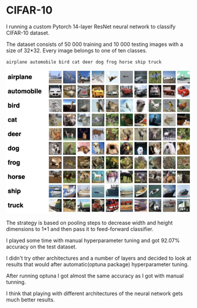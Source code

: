 # CIFAR-10

I running a custom Pytorch 14-layer ResNet neural network to classify CIFAR-10 dataset.

The dataset consists of 50 000 training and 10 000 testing images with a size of 32*32. Every image belongs to one of ten classes.
```
airplane automobile bird cat deer dog frog horse ship truck
```

![](CIFAR-10.jpg)

The strategy is based on pooling steps to decrease width and height dimensions to 1*1 and then pass it to feed-forward classifier.

I played some time with manual hyperparameter tuning and got 92.07% accuracy on the test dataset.

I didn't try other architectures and a number of layers and decided to look at results that would after automatic(optuna package) hyperparameter tuning.

After running optuna I got almost the same accuracy as I got with manual tunning.

I think that playing with different architectures of the neural network gets much better results.

